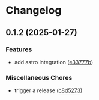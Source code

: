 # Changelog

## 0.1.2 (2025-01-27)


### Features

* add astro integration ([e33777b](https://github.com/ocavue/astro-minify-html-swc/commit/e33777bf546982c05d1f2a2a9027f6d6dfd7f3c8))


### Miscellaneous Chores

* trigger a release ([c8d5273](https://github.com/ocavue/astro-minify-html-swc/commit/c8d52739fd9c2ca7c306dc0e8ccfdf13874f76a9))

